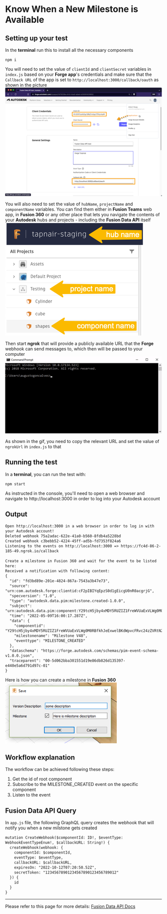 # Know When a New Milestone is Available

## Setting up your test
In the **terminal** run this to install all the necessary components
```
npm i
``` 

You will need to set the value of `clientId` and `clientSecret` variables in `index.js` based on your **Forge app**'s credentials and make sure that the `Callback URL` of the app is set to `http://localhost:3000/callback/oauth` as shown in the picture\
![Get 3-legged token](./readme/ForgeCredentials.png)

You will also need to set the value of `hubName`, `projectName` and `componentName` variables. You can find them either in **Fusion Teams** web app, in **Fusion 360** or any other place that lets you navigate the contents of your **Autodesk** hubs and projects - including the **Fusion Data API** itself\
![Get version id](./readme/inputs.png)

Then start **ngrok** that will provide a publicly available URL that the **Forge** webhook can send messages to, which then will be passed to your computer\
![ngrok](./readme/ngrok.gif)

As shown in the gif, you need to copy the relevant URL and set the value of `ngrokUrl` in `index.js` to that 

## Running the test
In a **terminal**, you can run the test with:
```
npm start
```
As instructed in the console, you'll need to open a web browser and navigate to http://localhost:3000 in order to log into your Autodesk account 

## Output
```
Open http://localhost:3000 in a web browser in order to log in with your Autodesk account!
Deleted webhook 75a2adac-622e-41a0-b560-8fdb4a5228bd
Created webhook c3bebb52-4224-45ff-ad5b-fd7353f824a6
Listening to the events on http://localhost:3000 => https://fc4d-86-2-185-49.ngrok.io/callback

Create a milestone in Fusion 360 and wait for the event to be listed here:
Received a notification with following content:
{
  "id": "fd3bd89e-201e-4824-867a-7543a3b47e73",
  "source": "urn:com.autodesk.forge:clientid:cF2pIBIYqEpzS0d1gEicgU0nR0acgrjG",
  "specversion": "1.0",
  "type": "autodesk.data.pim:milestone.created-1.0.0",
  "subject": "urn:autodesk.data.pim:component:Y29tcH5jby4xMDY5RUZIZ1FreWVUaExVLWg0M0RBfkhJeExwelBKdWpvcFRvc24zZVRtN2lfYWdhfn4",
  "time": "2022-05-09T16:00:17.287Z",
  "data": {
    "componentid": "Y29tcH5jby4xMDY5RUZIZ1FreWVUaExVLWg0M0RBfkhJeExwelBKdWpvcFRvc24zZVRtN2lfYWdhfn4",
    "milestonename": "Milestone V48",
    "eventtype": "MILESTONE_CREATED"
  },
  "dataschema": "https://forge.autodesk.com/schemas/pim-event-schema-v1.0.0.json",
  "traceparent": "00-5d062bba301551d19e86db826d135397-e440e5a6d791d97c-01"
}
```
Here is how you can  create a milestone in **Fusion 360**\
![Create milestone](./readme/SaveDialog.png)

## Workflow explanation

The workflow can be achieved following these steps:

1. Get the id of root component 
2. Subscribe to the MILESTONE_CREATED event on the specific component
3. Listen to the event

## Fusion Data API Query

In `app.js` file, the following GraphQL query creates the webhook that will notify you when a new milstone gets created

```
mutation CreateWebhook($componentId: ID!, $eventType: WebhookEventTypeEnum!, $callbackURL: String!) {
  createWebhook(webhook: {
    componentId: $componentId,
    eventType: $eventType,
    callbackURL: $callbackURL,
    expiresOn: "2022-10-12T07:20:50.52Z",
    secretToken: "12345678901234567890123456789012"
  }) {
    id
  }
}
```


-----------

Please refer to this page for more details: [Fusion Data API Docs](https://forge.autodesk.com/en/docs/fusiondata/v1/developers_guide/overview/)

